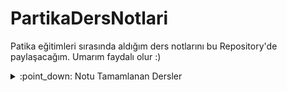 ﻿# PartikaDersNotlari

Patika eğitimleri sırasında aldığım ders notlarını bu Repository'de paylaşacağım. Umarım faydalı olur :)

<details>

![giphy](https://user-images.githubusercontent.com/46108683/221547569-53eaaca4-06f6-4e63-ac80-c89f72d3ce54.gif)

<summary>:point_down: Notu Tamamlanan Dersler</summary>

- [Herkes İçin Temel Dersler](https://app.patika.dev/courses/herkes-icin-temel-dersler)

- [Visual Studio Code Kullanımı](https://app.patika.dev/courses/visual-studio-code-kullanimi)

- [GIT](https://app.patika.dev/courses/git)

- [HTML](https://app.patika.dev/courses/html)

- [CSS](https://app.patika.dev/courses/css)

- [Bootstrap](https://app.patika.dev/courses/bootstrap)

- [Veri Yapıları ve Algoritmalar](https://app.patika.dev/courses/veri-yapilari-ve-algoritmalar)

- [C# 101](https://app.patika.dev/courses/csharp-101)

- [Object Oriented Programming](https://app.patika.dev/courses/oop)

- [Microservices](https://app.patika.dev/courses/microservices)

- [Yazılım Mühendisliği 101](https://app.patika.dev/courses/yazilim-muhendisligi-101)

- [İleri Seviye GIT](https://app.patika.dev/courses/ileri-seviye-git)

- [Design Patterns](https://app.patika.dev/courses/design-patterns)

- [Yazılım Dünyasında Kariyer Basamakları](https://app.patika.dev/courses/yazilim-dunyasinda-kariyer-basamaklari)

- [Freelance ve Remote Çalışma, İş Süreçleri](https://app.patika.dev/courses/freelance-ve-remote-calisma-is-surecleri)

- [Yazılım, Internet, Kodlama ve Konseptleri](https://app.patika.dev/courses/yazilim-internet-kodlama-ve-konseptleri)

- [Soft Skill Eğitimleri](https://app.patika.dev/courses/soft-skill-egitimleri)
 
- [C# Projeleri](https://app.patika.dev/courses/c-projeleri)

</details>
